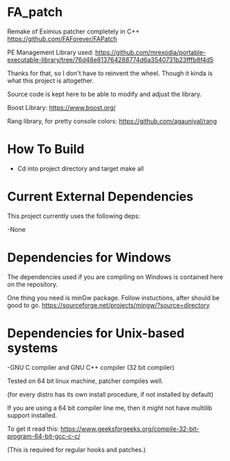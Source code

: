 # FA_patch

Remake of Eximius patcher completely in C++ 
https://github.com/FAForever/FAPatch

PE Management Library used: 
https://github.com/mrexodia/portable-executable-library/tree/76d48e813764288774d6a3540731b23fffb8f4d5

Thanks for that, so I don't have to reinvent the wheel. Though it kinda is what this project is altogether. 

Source code is kept here to be able to modify and adjust the library. 

Boost Library:
https://www.boost.org/

Rang library, for pretty console colors:
https://github.com/agauniyal/rang

# How To Build

- Cd into project directory and target make all

# Current External Dependencies

This project currently uses the following deps:

-None

# Dependencies for Windows

The dependencies used if you are compiling on Windows
is contained here on the repository.

One thing you need is minGw package. 
Follow instuctions, after should be good to go.
https://sourceforge.net/projects/mingw/?source=directory

# Dependencies for Unix-based systems

-GNU C compiler and GNU C++ compiler (32 bit compiler)

Tested on 64 bit linux machine, patcher compiles well.

(for every distro has its own install procedure, if not installed by default) 

If you are using a 64 bit compiler line me, then it might not have multilib support installed.

To get it read this: https://www.geeksforgeeks.org/compile-32-bit-program-64-bit-gcc-c-c/

(This is required for regular hooks and patches.) 

